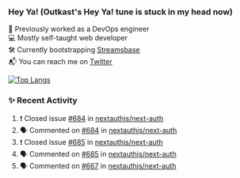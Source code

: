 ### Hey Ya! (Outkast's Hey Ya! tune is stuck in my head now)

💼 Previously worked as a DevOps engineer  
💻 Mostly self-taught web developer  
🛠️ Currently bootstrapping [Streamsbase](https://streamsbase.com)  
📬 You can reach me on [Twitter](https://twitter.com/LoriKarikari)

[![Top Langs](https://github-readme-stats.vercel.app/api/top-langs/?username=LoriKarikari&layout=compact)](https://github.com/LoriKarikari/github-readme-stats)

### ✨ Recent Activity

<!--START_SECTION:activity-->
1. ❗️ Closed issue [#684](https://github.com//nextauthjs/next-auth/issues/684) in [nextauthjs/next-auth](https://github.com//nextauthjs/next-auth)
2. 🗣 Commented on [#684](https://github.com//nextauthjs/next-auth/issues/684) in [nextauthjs/next-auth](https://github.com//nextauthjs/next-auth)
3. ❗️ Closed issue [#685](https://github.com//nextauthjs/next-auth/issues/685) in [nextauthjs/next-auth](https://github.com//nextauthjs/next-auth)
4. 🗣 Commented on [#685](https://github.com//nextauthjs/next-auth/issues/685) in [nextauthjs/next-auth](https://github.com//nextauthjs/next-auth)
5. 🗣 Commented on [#667](https://github.com//nextauthjs/next-auth/issues/667) in [nextauthjs/next-auth](https://github.com//nextauthjs/next-auth)
<!--END_SECTION:activity-->

